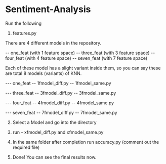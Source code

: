 # Sentiment-Analysis

Run the following

1. features.py


There are 4 different models in the repository.

-- one_feat (with 1 feature space)
-- three_feat (with 3 feature space)
-- four_feat (with 4 feature space)
-- seven_feat (with 7 feature space)


Each of these model has a slight variant inside them, so you can say these are total 8 models (variants) of KNN.

--- one_feat
    -- 1fmodel_diff.py
    -- 1fmodel_same.py

--- three_feat
    -- 3fmodel_diff.py
    -- 3fmodel_same.py

--- four_feat
    -- 4fmodel_diff.py
    -- 4fmodel_same.py

--- seven_feat
    -- 7fmodel_diff.py
    -- 7fmodel_same.py


2. Select a Model and go into the directory


3. run - xfmodel_diff.py and xfmodel_same.py


4. In the same folder after completion run accuracy.py (comment out the required file)


5. Done! You can see the final results now.